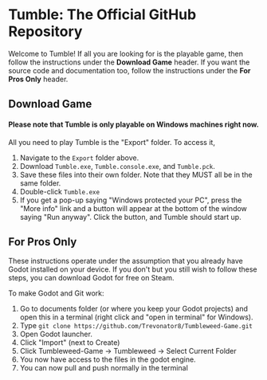 # Tumble: The Official GitHub Repository
Welcome to Tumble!
If all you are looking for is the playable game, then follow the instructions under the **Download Game** header. If you want the source code and documentation too, follow the instructions under the **For Pros Only** header.

## Download Game
#### Please note that Tumble is only playable on Windows machines right now.
All you need to play Tumble is the "Export" folder. To access it,
1. Navigate to the `Export` folder above.
2. Download `Tumble.exe`, `Tumble.console.exe`, and `Tumble.pck`.
3. Save these files into their own folder. Note that they MUST all be in the same folder.
4. Double-click `Tumble.exe`
5. If you get a pop-up saying "Windows protected your PC", press the "More info" link and a button will appear at the bottom of the window saying "Run anyway". Click the button, and Tumble should start up.


## For Pros Only
These instructions operate under the assumption that you already have Godot installed on your device. If you don't but you still wish to follow these steps, you can download Godot for free on Steam.

To make Godot and Git work:

1. Go to documents folder (or where you keep your Godot projects) and open this in a terminal (right click and "open in terminal" for Windows).
2. Type `git clone https://github.com/Trevonator8/Tumbleweed-Game.git`
3. Open Godot launcher.
4. Click "Import" (next to Create)
5. Click Tumbleweed-Game -> Tumbleweed -> Select Current Folder
6. You now have access to the files in the godot engine.
7. You can now pull and push normally in the terminal
